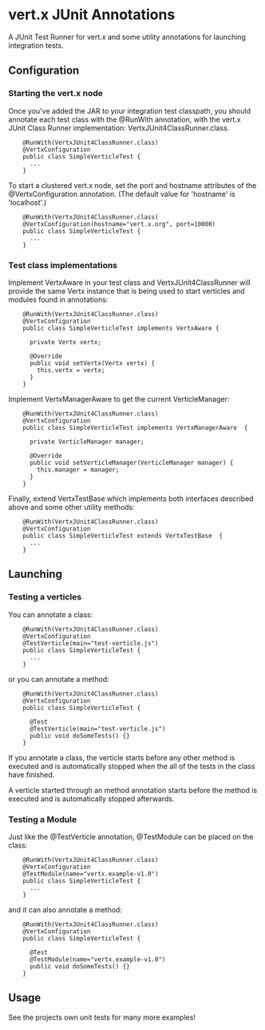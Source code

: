 # vert.x JUnit Annotations

A JUnit Test Runner for vert.x and some utility annotations for launching integration tests.

## Configuration

### Starting the vert.x node

Once you've added the JAR to your integration test classpath, you should annotate each test class with the @RunWith annotation, with the vert.x JUnit Class Runner implementation: VertxJUnit4ClassRunner.class.

        @RunWith(VertxJUnit4ClassRunner.class)
        @VertxConfiguration
        public class SimpleVerticleTest {
          ...
        }

To start a clustered vert.x node, set the port and hostname attributes of the @VertxConfiguration annotation. (The default value for 'hostname' is 'localhost'.)

        @RunWith(VertxJUnit4ClassRunner.class)
        @VertxConfiguration(hostname="vert.x.org", port=10000)
        public class SimpleVerticleTest {
          ...
        }

### Test class implementations

Implement VertxAware in your test class and VertxJUnit4ClassRunner will provide the same Vertx instance that is being used to start verticles and modules found in annotations:

        @RunWith(VertxJUnit4ClassRunner.class)
        @VertxConfiguration
        public class SimpleVerticleTest implements VertxAware {

          private Vertx vertx;

          @Override
          public void setVertx(Vertx vertx) {
            this.vertx = vertx;
          }          
        }

Implement VertxManagerAware to get the current VerticleManager:

        @RunWith(VertxJUnit4ClassRunner.class)
        @VertxConfiguration
        public class SimpleVerticleTest implements VertxManagerAware  {

          private VerticleManager manager;

          @Override
          public void setVerticleManager(VerticleManager manager) {
            this.manager = manager;
          }
        }

Finally, extend VertxTestBase which implements both interfaces described above and some other utility methods:

        @RunWith(VertxJUnit4ClassRunner.class)
        @VertxConfiguration
        public class SimpleVerticleTest extends VertxTestBase  {
          ...
        }

## Launching

### Testing a verticles

You can annotate a class:

        @RunWith(VertxJUnit4ClassRunner.class)
        @VertxConfiguration
        @TestVerticle(main="test-verticle.js")
        public class SimpleVerticleTest {
          ...
        }

or you can annotate a method:

        @RunWith(VertxJUnit4ClassRunner.class)
        @VertxConfiguration
        public class SimpleVerticleTest {

          @Test
          @TestVerticle(main="test-verticle.js")
          public void doSomeTests() {}
        }

If you annotate a class, the verticle starts before any other method is executed and is automatically stopped when the all of the tests in the class have finished.

A verticle started through an method annotation starts before the method is executed and is automatically stopped afterwards.

### Testing a Module

Just like the @TestVerticle annotation, @TestModule can be placed on the class:

        @RunWith(VertxJUnit4ClassRunner.class)
        @VertxConfiguration
        @TestModule(name="vertx.example-v1.0")
        public class SimpleVerticleTest {
          ...
        }

and it can also annotate a method:

        @RunWith(VertxJUnit4ClassRunner.class)
        @VertxConfiguration
        public class SimpleVerticleTest {

          @Test
          @TestModule(name="vertx.example-v1.0")
          public void doSomeTests() {}
        }

## Usage

See the projects own unit tests for many more examples!
